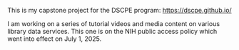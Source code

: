 This is my capstone project for the DSCPE program: https://dscpe.github.io/ 

I am working on a series of tutorial videos and media content on various library data services. This one is on the NIH public access policy which went into effect on July 1, 2025. 
